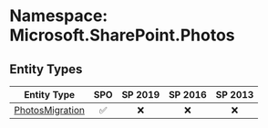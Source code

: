 # Namespace: Microsoft.SharePoint.Photos

## Entity Types

Entity Type | SPO | SP 2019 | SP 2016 | SP 2013
----------|:---:|:-------:|:-------:|:-------:
[PhotosMigration](./EntityTypes/PhotosMigration.md) | ✅ | ❌ | ❌ | ❌